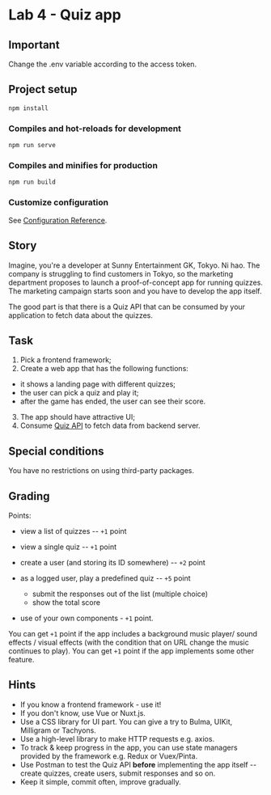 # Lab 4 - Quiz app

## Important

Change the .env variable according to the access token.

## Project setup
```
npm install
```

### Compiles and hot-reloads for development
```
npm run serve
```

### Compiles and minifies for production
```
npm run build
```

### Customize configuration
See [Configuration Reference](https://cli.vuejs.org/config/).

## Story

Imagine, you're a developer at Sunny Entertainment GK, Tokyo. Ni hao. The company is struggling to find customers in Tokyo, so the marketing department proposes to launch a proof-of-concept app for running quizzes. The marketing campaign starts soon and you have to develop the app itself.

The good part is that there is a Quiz API that can be consumed by your application to fetch data about the quizzes.

## Task

1. Pick a frontend framework;
2. Create a web app that has the following functions:
  - it shows a landing page with different quizzes;
  - the user can pick a quiz and play it;
  - after the game has ended, the user can see their score.

3. The app should have attractive UI;
4. Consume [Quiz API](https://late-glitter-4431.fly.dev) to fetch data from backend server.

## Special conditions

You have no restrictions on using third-party packages.

## Grading

Points:

  - view a list of quizzes -- `+1` point
  - view a single quiz -- `+1` point
  - create a user (and storing its ID somewhere) -- `+2` point
  - as a logged user, play a predefined quiz -- `+5` point
    - submit the responses out of the list (multiple choice)
    - show the total score

  - use of your own components - `+1` point.

You can get `+1` point if the app includes a background music player/ sound effects / visual effects (with the condition that on URL change the music continues to play). You can get `+1` point if the app implements some other feature.

## Hints

- If you know a frontend framework - use it!
- If you don't know, use Vue or Nuxt.js.
- Use a CSS library for UI part. You can give a try to Bulma, UIKit, Milligram or Tachyons.
- Use a high-level library to make HTTP requests e.g. axios.
- To track & keep progress in the app, you can use state managers provided by the framework e.g. Redux or Vuex/Pinta.
- Use Postman to test the Quiz API **before** implementing the app itself -- create quizzes, create users, submit responses and so on.
- Keep it simple, commit often, improve gradually.
